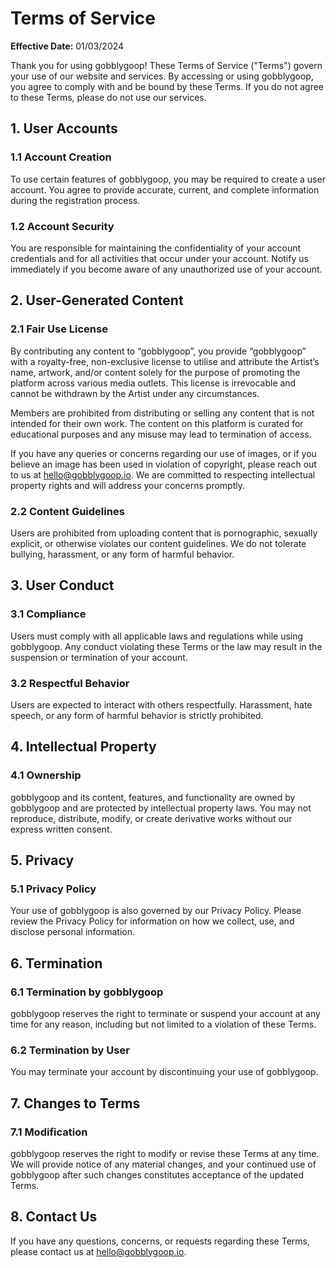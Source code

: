 # Terms of Service

**Effective Date:** 01/03/2024

Thank you for using gobblygoop! These Terms of Service ("Terms") govern your use of our website and services. By accessing or using gobblygoop, you agree to comply with and be bound by these Terms. If you do not agree to these Terms, please do not use our services.

## 1. User Accounts

### 1.1 Account Creation

To use certain features of gobblygoop, you may be required to create a user account. You agree to provide accurate, current, and complete information during the registration process.

### 1.2 Account Security

You are responsible for maintaining the confidentiality of your account credentials and for all activities that occur under your account. Notify us immediately if you become aware of any unauthorized use of your account.

## 2. User-Generated Content

### 2.1 Fair Use License

By contributing any content to “gobblygoop”, you provide “gobblygoop” with a royalty-free, non-exclusive license to utilise and attribute the Artist’s name, artwork, and/or content solely for the purpose of promoting the platform across various media outlets. This license is irrevocable and cannot be withdrawn by the Artist under any circumstances.

Members are prohibited from distributing or selling any content that is not intended for their own work. The content on this platform is curated for educational purposes and any misuse may lead to termination of access.

If you have any queries or concerns regarding our use of images, or if you believe an image has been used in violation of copyright, please reach out to us at hello@gobblygoop.io. We are committed to respecting intellectual property rights and will address your concerns promptly.

### 2.2 Content Guidelines

Users are prohibited from uploading content that is pornographic, sexually explicit, or otherwise violates our content guidelines. We do not tolerate bullying, harassment, or any form of harmful behavior.

## 3. User Conduct

### 3.1 Compliance

Users must comply with all applicable laws and regulations while using gobblygoop. Any conduct violating these Terms or the law may result in the suspension or termination of your account.

### 3.2 Respectful Behavior

Users are expected to interact with others respectfully. Harassment, hate speech, or any form of harmful behavior is strictly prohibited.

## 4. Intellectual Property

### 4.1 Ownership

gobblygoop and its content, features, and functionality are owned by gobblygoop and are protected by intellectual property laws. You may not reproduce, distribute, modify, or create derivative works without our express written consent.

## 5. Privacy

### 5.1 Privacy Policy

Your use of gobblygoop is also governed by our Privacy Policy. Please review the Privacy Policy for information on how we collect, use, and disclose personal information.

## 6. Termination

### 6.1 Termination by gobblygoop

gobblygoop reserves the right to terminate or suspend your account at any time for any reason, including but not limited to a violation of these Terms.

### 6.2 Termination by User

You may terminate your account by discontinuing your use of gobblygoop.

## 7. Changes to Terms

### 7.1 Modification

gobblygoop reserves the right to modify or revise these Terms at any time. We will provide notice of any material changes, and your continued use of gobblygoop after such changes constitutes acceptance of the updated Terms.

## 8. Contact Us

If you have any questions, concerns, or requests regarding these Terms, please contact us at hello@gobblygoop.io.